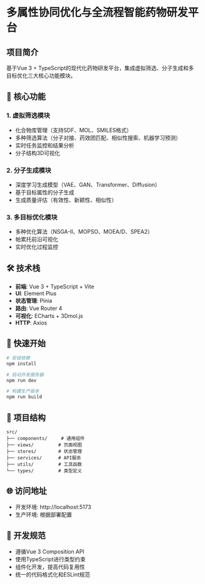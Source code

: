 # 多属性协同优化与全流程智能药物研发平台

## 项目简介

基于Vue 3 + TypeScript的现代化药物研发平台，集成虚拟筛选、分子生成和多目标优化三大核心功能模块。

## 🚀 核心功能

### 1. 虚拟筛选模块
- 化合物库管理（支持SDF、MOL、SMILES格式）
- 多种筛选算法（分子对接、药效团匹配、相似性搜索、机器学习预测）
- 实时任务监控和结果分析
- 分子结构3D可视化

### 2. 分子生成模块
- 深度学习生成模型（VAE、GAN、Transformer、Diffusion）
- 基于目标属性的分子生成
- 生成质量评估（有效性、新颖性、相似性）

### 3. 多目标优化模块
- 多种优化算法（NSGA-II、MOPSO、MOEA/D、SPEA2）
- 帕累托前沿可视化
- 实时优化过程监控

## 🛠️ 技术栈

- **前端**: Vue 3 + TypeScript + Vite
- **UI**: Element Plus
- **状态管理**: Pinia
- **路由**: Vue Router 4
- **可视化**: ECharts + 3Dmol.js
- **HTTP**: Axios

## 🔧 快速开始

```bash
# 安装依赖
npm install

# 启动开发服务器
npm run dev

# 构建生产版本
npm run build
```

## 📁 项目结构

```
src/
├── components/     # 通用组件
├── views/         # 页面视图
├── stores/        # 状态管理
├── services/      # API服务
├── utils/         # 工具函数
└── types/         # 类型定义
```

## 🌐 访问地址

- 开发环境: http://localhost:5173
- 生产环境: 根据部署配置

## 📝 开发规范

- 遵循Vue 3 Composition API
- 使用TypeScript进行类型约束
- 组件化开发，提高代码复用性
- 统一的代码格式化和ESLint规范